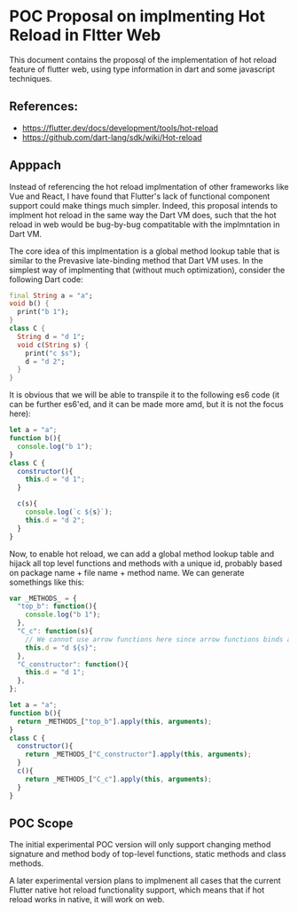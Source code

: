 # POC Proposal on implmenting Hot Reload in Fltter Web

This document contains the proposql of the implementation of hot reload feature 
of flutter web, using type information in dart and some javascript techniques.

## References:

- https://flutter.dev/docs/development/tools/hot-reload
- https://github.com/dart-lang/sdk/wiki/Hot-reload

## Apppach

Instead of referencing the hot reload implmentation of other frameworks like 
Vue and React, I have found that Flutter's lack of functional component support 
could make things much simpler. Indeed, this proposal intends to implment hot 
reload in the same way the Dart VM does, such that the hot reload in web would 
be bug-by-bug compatitable with the implmntation in Dart VM.

The core idea of this implmentation is a global method lookup table that 
is similar to the Prevasive late-binding method that Dart VM uses. In the 
simplest way of implmenting that (without much optimization), consider the 
following Dart code:

```dart
final String a = "a";
void b() {
  print("b 1");
}
class C {
  String d = "d 1";
  void c(String s) {
    print("c $s");
    d = "d 2";
  }
}
```

It is obvious that we will be able to transpile it to the following es6 code 
(it can be further es6'ed, and it can be made more amd, but it is not the focus here):

```js
let a = "a";
function b(){
  console.log("b 1");
}
class C {
  constructor(){
    this.d = "d 1";
  }

  c(s){
    console.log(`c ${s}`);
    this.d = "d 2";
  }
}
```

Now, to enable hot reload, we can add a global method lookup table and hijack 
all top level functions and methods with a unique id, probably based on package 
name + file name + method name. We can generate somethings like this:

```js
var _METHODS_ = {
  "top_b": function(){
    console.log("b 1");
  },
  "C_c": function(s){
    // We cannot use arrow functions here since arrow functions binds autmatically
    this.d = "d ${s}";
  },
  "C_constructor": function(){
    this.d = "d 1";
  },
};

let a = "a";
function b(){
  return _METHODS_["top_b"].apply(this, arguments);
}
class C {
  constructor(){
    return _METHODS_["C_constructor"].apply(this, arguments);
  }
  c(){
    return _METHODS_["C_c"].apply(this, arguments);
  }
}

```

## POC Scope

The initial experimental POC version will only support changing method signature 
and method body of top-level functions, static methods and class methods. 

A later experimental version plans to implmenent all cases that the current Flutter native 
hot reload functionality support, which means that if hot reload works in native, 
it will work on web. 
